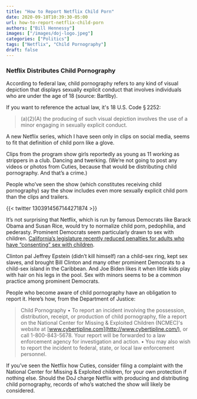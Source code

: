```yaml
---
title: "How to Report Netflix Child Porn"
date: 2020-09-10T10:39:30-05:00
url: how-to-report-netflix-child-porn
authors: ["Bill Hennessy"]
images: ["/images/doj-logo.jpeg"]
categories: ["Politics"]
tags: ["Netflix", "Child Pornography"]
draft: false
---
```


### Netflix Distributes Child Pornography

According to federal law, child pornography refers to any kind of visual depiction that displays sexually explicit conduct that involves individuals who are under the age of 18 (source: Bartlby). 

If you want to reference the actual law, it's 18 U.S. Code § 2252:

> (a)(2)(A) the producing of such visual depiction involves the use of a minor engaging in sexually explicit conduct.

A new Netflix series, which I have seen only in clips on social media, seems to fit that definition of child porn like a glove. 

Clips from the program show girls reportedly as young as 11 working as strippers in a club. Dancing and twerking. (We’re not going to post any videos or photos from Cuties, because that would be distributing child pornography. And that’s a crime.) 

People who’ve seen the show (which constitutes receiving child pornography) say the show includes even more sexually explicit child porn than the clips and trailers. 

{{< twitter 1303914567144271874 >}}

It’s not surprising that Netflix, which is run by famous Democrats like Barack Obama and Susan Rice, would try to normalize child porn, pedophilia, and pederasty. Prominent Democrats seem particularly drawn to sex with children. [California’s legislature recently reduced penalties for adults who have “consenting” sex with children](https://www.foxnews.com/politics/california-bill-lower-penalties-sexual-relations-with-minor-newsom). 

Clinton pal Jeffrey Epstein (didn’t kill himself) ran a child-sex ring, kept sex slaves, and brought Bill Clinton and many other prominent Democrats to a child-sex island in the Caribbean. And Joe Biden likes it when little kids play with hair on his legs in the pool. Sex with minors seems to be a common practice among prominent Democrats. 

People who become aware of child pornography have an obligation to report it. Here’s how, from the Department of Justice:

> Child Pornography
> •	To report an incident involving the possession, distribution, receipt, or production of child pornography, file a report on the National Center for Missing & Exploited Children (NCMEC)'s website at [www.cybertipline.com](http://www.cybertipline.com/), or call 1-800-843-5678. Your report will be forwarded to a law enforcement agency for investigation and action.
> •	You may also wish to report the incident to federal, state, or local law enforcement personnel.

If you’ve seen the Netflix how Cuties, consider filing a complaint with the National Center for Missing & Exploited children, for your own protection if nothing else. Should the DoJ charge Netflix with producing and distributing child pornography, records of who’s watched the show will likely be considered.


